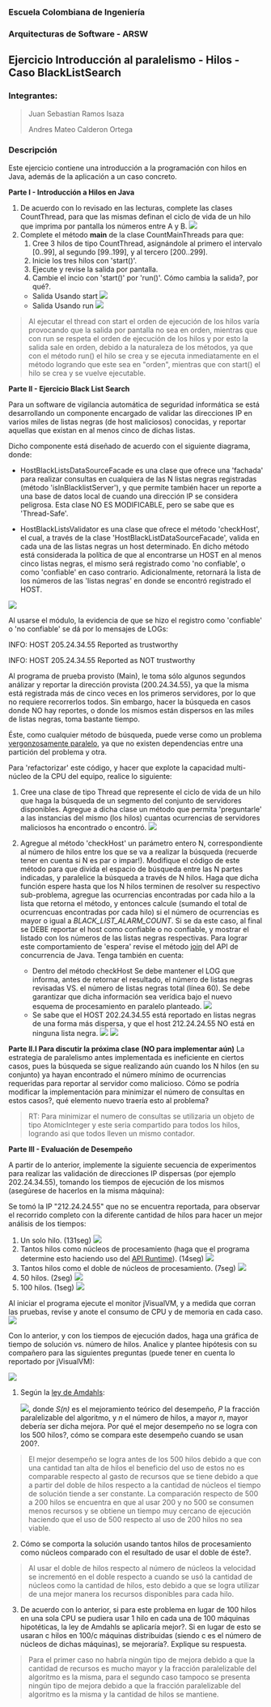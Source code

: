 
### Escuela Colombiana de Ingeniería
### Arquitecturas de Software - ARSW
## Ejercicio Introducción al paralelismo - Hilos - Caso BlackListSearch

### Integrantes:
> Juan Sebastian Ramos Isaza
> 
> Andres Mateo Calderon Ortega

### Descripción
  Este ejercicio contiene una introducción a la programación con hilos en Java, además de la aplicación a un caso concreto.
  

**Parte I - Introducción a Hilos en Java**

1. De acuerdo con lo revisado en las lecturas, complete las clases CountThread, para que las mismas definan el ciclo de vida de un hilo que imprima por pantalla los números entre A y B.
   ![](img/Punto1_1.PNG)
2. Complete el método __main__ de la clase CountMainThreads para que:
	1. Cree 3 hilos de tipo CountThread, asignándole al primero el intervalo [0..99], al segundo [99..199], y al tercero [200..299].
	2. Inicie los tres hilos con 'start()'.
	3. Ejecute y revise la salida por pantalla. 
	4. Cambie el incio con 'start()' por 'run()'. Cómo cambia la salida?, por qué?.
	* Salida Usando start
	  	![](img/Punto1_start.PNG)
	* Salida Usando run
	  	![](img/Punto1_run.PNG)

 >  Al ejecutar el thread con start el orden de ejecución de los hilos varía provocando que la salida por pantalla no
 >  sea en orden, mientras que con run se respeta el orden de ejecución de los hilos y por esto la salida sale en orden,
 >  debido a la naturaleza de los métodos, ya que con el método run() el hilo se crea y se ejecuta inmediatamente en el método
 >  logrando que este sea en "orden", mientras que con start() el hilo se crea y se vuelve ejecutable.
	

**Parte II - Ejercicio Black List Search**


Para un software de vigilancia automática de seguridad informática se está desarrollando un componente encargado de validar las direcciones IP en varios miles de listas negras (de host maliciosos) conocidas, y reportar aquellas que existan en al menos cinco de dichas listas. 

Dicho componente está diseñado de acuerdo con el siguiente diagrama, donde:

- HostBlackListsDataSourceFacade es una clase que ofrece una 'fachada' para realizar consultas en cualquiera de las N listas negras registradas (método 'isInBlacklistServer'), y que permite también hacer un reporte a una base de datos local de cuando una dirección IP se considera peligrosa. Esta clase NO ES MODIFICABLE, pero se sabe que es 'Thread-Safe'.

- HostBlackListsValidator es una clase que ofrece el método 'checkHost', el cual, a través de la clase 'HostBlackListDataSourceFacade', valida en cada una de las listas negras un host determinado. En dicho método está considerada la política de que al encontrarse un HOST en al menos cinco listas negras, el mismo será registrado como 'no confiable', o como 'confiable' en caso contrario. Adicionalmente, retornará la lista de los números de las 'listas negras' en donde se encontró registrado el HOST.

![](img/Model.png)

Al usarse el módulo, la evidencia de que se hizo el registro como 'confiable' o 'no confiable' se dá por lo mensajes de LOGs:

INFO: HOST 205.24.34.55 Reported as trustworthy

INFO: HOST 205.24.34.55 Reported as NOT trustworthy


Al programa de prueba provisto (Main), le toma sólo algunos segundos análizar y reportar la dirección provista (200.24.34.55), ya que la misma está registrada más de cinco veces en los primeros servidores, por lo que no requiere recorrerlos todos. Sin embargo, hacer la búsqueda en casos donde NO hay reportes, o donde los mismos están dispersos en las miles de listas negras, toma bastante tiempo.

Éste, como cualquier método de búsqueda, puede verse como un problema [vergonzosamente paralelo](https://en.wikipedia.org/wiki/Embarrassingly_parallel), ya que no existen dependencias entre una partición del problema y otra.

Para 'refactorizar' este código, y hacer que explote la capacidad multi-núcleo de la CPU del equipo, realice lo siguiente:

1. Cree una clase de tipo Thread que represente el ciclo de vida de un hilo que haga la búsqueda de un segmento del conjunto de servidores disponibles. Agregue a dicha clase un método que permita 'preguntarle' a las instancias del mismo (los hilos) cuantas ocurrencias de servidores maliciosos ha encontrado o encontró.
	![](img/Punto2_1.PNG)
2. Agregue al método 'checkHost' un parámetro entero N, correspondiente al número de hilos entre los que se va a realizar la búsqueda (recuerde tener en cuenta si N es par o impar!). Modifique el código de este método para que divida el espacio de búsqueda entre las N partes indicadas, y paralelice la búsqueda a través de N hilos. Haga que dicha función espere hasta que los N hilos terminen de resolver su respectivo sub-problema, agregue las ocurrencias encontradas por cada hilo a la lista que retorna el método, y entonces calcule (sumando el total de ocurrencuas encontradas por cada hilo) si el número de ocurrencias es mayor o igual a _BLACK_LIST_ALARM_COUNT_. Si se da este caso, al final se DEBE reportar el host como confiable o no confiable, y mostrar el listado con los números de las listas negras respectivas. Para lograr este comportamiento de 'espera' revise el método [join](https://docs.oracle.com/javase/tutorial/essential/concurrency/join.html) del API de concurrencia de Java. Tenga también en cuenta:

	* Dentro del método checkHost Se debe mantener el LOG que informa, antes de retornar el resultado, el número de listas negras revisadas VS. el número de listas negras total (línea 60). Se debe garantizar que dicha información sea verídica bajo el nuevo esquema de procesamiento en paralelo planteado.
	  ![](img/Ip1_resultados.PNG)
	* Se sabe que el HOST 202.24.34.55 está reportado en listas negras de una forma más dispersa, y que el host 212.24.24.55 NO está en ninguna lista negra.
	  ![](img/Ip2_resultados.PNG)
	  ![](img/Ip3_resultados.PNG)

**Parte II.I Para discutir la próxima clase (NO para implementar aún)**
	La estrategia de paralelismo antes implementada es ineficiente en ciertos casos, pues la búsqueda se sigue realizando aún cuando los N hilos (en su conjunto) ya hayan encontrado el número mínimo de ocurrencias requeridas para reportar al servidor como malicioso. Cómo se podría modificar la implementación para minimizar el número de consultas en estos casos?, qué elemento nuevo traería esto al problema?

> RT: Para minimizar el numero de consultas se utilizaria
> un objeto de tipo AtomicInteger y este seria compartido para todos 
> los hilos, logrando asi que todos lleven un mismo contador.

**Parte III - Evaluación de Desempeño**

A partir de lo anterior, implemente la siguiente secuencia de experimentos para realizar las validación de direcciones IP dispersas (por ejemplo 202.24.34.55), tomando los tiempos de ejecución de los mismos (asegúrese de hacerlos en la misma máquina):

Se tomó la IP "212.24.24.55" que no se encuentra reportada, para observar el recorrido completo con la diferente cantidad
de hilos para hacer un mejor análisis de los tiempos:

1. Un solo hilo. (131seg)
   ![](img/1hilos.PNG)
2. Tantos hilos como núcleos de procesamiento (haga que el programa determine esto haciendo uso del [API Runtime](https://docs.oracle.com/javase/7/docs/api/java/lang/Runtime.html)). (14seg)
   ![](img/8hilos.PNG) 
3. Tantos hilos como el doble de núcleos de procesamiento. (7seg)
   ![](img/16hilos.PNG)
4. 50 hilos. (2seg)
   ![](img/50hilos.PNG) 
5. 100 hilos. (1seg)
   ![](img/100hilos.PNG) 

Al iniciar el programa ejecute el monitor jVisualVM, y a medida que corran las pruebas, revise y anote el consumo de CPU y de memoria en cada caso. ![](img/jvisualvm.png)

Con lo anterior, y con los tiempos de ejecución dados, haga una gráfica de tiempo de solución vs. número de hilos. Analice y plantee hipótesis con su compañero para las siguientes preguntas (puede tener en cuenta lo reportado por jVisualVM):

![](img/Grafica.PNG)



1. Según la [ley de Amdahls](https://www.pugetsystems.com/labs/articles/Estimating-CPU-Performance-using-Amdahls-Law-619/#WhatisAmdahlsLaw?):

	![](img/ahmdahls.png), donde _S(n)_ es el mejoramiento teórico del desempeño, _P_ la fracción paralelizable del algoritmo, y _n_ el número de hilos, a mayor _n_, mayor debería ser dicha mejora. Por qué el mejor desempeño no se logra con los 500 hilos?, cómo se compara este desempeño cuando se usan 200?.

> El mejor desempeño se logra antes de los 500 hilos debido a que con una cantidad tan alta de hilos el beneficio del 
> uso de estos no es comparable respecto al gasto de recursos que se tiene debido a que a partir del doble de hilos 
> respecto a la cantidad de núcleos el tiempo de solución tiende a ser constante. La comparación respecto de 500 a 
> 200 hilos se encuentra en que al usar 200 y no 500 se consumen menos recursos y se obtiene un tiempo muy cercano de 
> ejecución haciendo que el uso de 500 respecto al uso de 200 hilos no sea viable.

2. Cómo se comporta la solución usando tantos hilos de procesamiento como núcleos comparado con el resultado de usar el doble de éste?.

 > Al usar el doble de hilos respecto al número de núcleos la velocidad se incrementó en el doble respecto a cuando se 
 > usó la cantidad de núcleos como la cantidad de hilos, esto debido a que se logra utilizar de una mejor manera los recursos disponibles para cada hilo.

3. De acuerdo con lo anterior, si para este problema en lugar de 100 hilos en una sola CPU se pudiera usar 1 hilo en cada 
   una de 100 máquinas hipotéticas, la ley de Amdahls se aplicaría mejor?. Si en lugar de esto se usaran c hilos en 100/c 
   máquinas distribuidas (siendo c es el número de núcleos de dichas máquinas), se mejoraría?. Explique su respuesta.

> Para el primer caso no habría ningún tipo de mejora debido a que la cantidad de recursos es mucho mayor y la fracción 
> paralelizable del algoritmo es la misma, para el segundo caso tampoco se presenta ningún tipo de mejora debido a que la 
> fracción paralelizable del algoritmo es la misma y la cantidad de hilos se mantiene.
